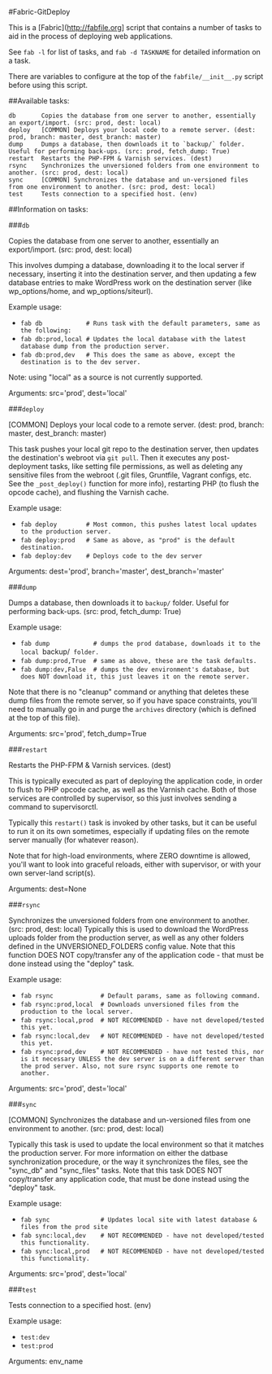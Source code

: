 #Fabric-GitDeploy

This is a [Fabric](http://fabfile.org] script that contains a number of tasks to aid in the process of deploying web applications.

See `fab -l` for list of tasks, and `fab -d TASKNAME` for detailed information on a task.

There are variables to configure at the top of the `fabfile/__init__.py` script before using this script.

##Available tasks:

    db       Copies the database from one server to another, essentially an export/import. (src: prod, dest: local)
    deploy   [COMMON] Deploys your local code to a remote server. (dest: prod, branch: master, dest_branch: master)
    dump     Dumps a database, then downloads it to `backup/` folder. Useful for performing back-ups. (src: prod, fetch_dump: True)
    restart  Restarts the PHP-FPM & Varnish services. (dest)
    rsync    Synchronizes the unversioned folders from one environment to another. (src: prod, dest: local)
    sync     [COMMON] Synchronizes the database and un-versioned files from one environment to another. (src: prod, dest: local)
    test     Tests connection to a specified host. (env)

##Information on tasks:

###`db`

Copies the database from one server to another, essentially an export/import. (src: prod, dest: local)

This involves dumping a database, downloading it to the local server if necessary, inserting it into the
destination server, and then updating a few database entries to make WordPress work on the destination server
(like wp_options/home, and wp_options/siteurl).

Example usage:

- `fab db            # Runs task with the default parameters, same as the following:`
- `fab db:prod,local # Updates the local database with the latest database dump from the production server.`
- `fab db:prod,dev   # This does the same as above, except the destination is to the dev server.`

Note: using "local" as a source is not currently supported.

Arguments: src='prod', dest='local'

###`deploy`

[COMMON] Deploys your local code to a remote server. (dest: prod, branch: master, dest_branch: master)

This task pushes your local git repo to the destination server, then updates the destination's webroot via
`git pull`. Then it executes any post-deployment tasks, like setting file permissions, as well as deleting any
sensitive files from the webroot (.git files, Gruntfile, Vagrant configs, etc. See the `_post_deploy()` function
for more info), restarting PHP (to flush the opcode cache), and flushing the Varnish cache.

Example usage:

- `fab deploy        # Most common, this pushes latest local updates to the production server.`
- `fab deploy:prod   # Same as above, as "prod" is the default destination.`
- `fab deploy:dev    # Deploys code to the dev server`


Arguments: dest='prod', branch='master', dest_branch='master'

###`dump`

Dumps a database, then downloads it to `backup/` folder. Useful for performing back-ups. (src: prod, fetch_dump: True)

Example usage:

- `fab dump            # dumps the prod database, downloads it to the local `backup/` folder.`
- `fab dump:prod,True  # same as above, these are the task defaults.`
- `fab dump:dev,False  # dumps the dev environment's database, but does NOT download it, this just leaves it on the remote server.`

Note that there is no "cleanup" command or anything that deletes these dump files from the remote server, so if you
have space constraints, you'll need to manually go in and purge the `archives` directory (which is defined at the
top of this file).

Arguments: src='prod', fetch_dump=True

###`restart`

Restarts the PHP-FPM & Varnish services. (dest)

This is typically executed as part of deploying the application code, in order to flush to PHP opcode cache, as
well as the Varnish cache. Both of those services are controlled by supervisor, so this just involves sending a
command to supervisorctl.

Typically this `restart()` task is invoked by other tasks, but it can be useful to run it on its own sometimes,
especially if updating files on the remote server manually (for whatever reason).

Note that for high-load environments, where ZERO downtime is allowed, you'll want to look into graceful reloads,
either with supervisor, or with your own server-land script(s).

Arguments: dest=None

###`rsync`

Synchronizes the unversioned folders from one environment to another. (src: prod, dest: local)
Typically this is used to download the WordPress uploads folder from the production server, as well as any other
folders defined in the UNVERSIONED_FOLDERS config value. Note that this function DOES NOT copy/transfer any of the
application code - that must be done instead using the "deploy" task.

Example usage:

- `fab rsync             # Default params, same as following command.`
- `fab rsync:prod,local  # Downloads unversioned files from the production to the local server.`
- `fab rsync:local,prod  # NOT RECOMMENDED - have not developed/tested this yet.`
- `fab rsync:local,dev   # NOT RECOMMENDED - have not developed/tested this yet.`
- `fab rsync:prod,dev    # NOT RECOMMENDED - have not tested this, nor is it necessary UNLESS the dev server is on a different server than the prod server. Also, not sure rsync supports one remote to another.`

Arguments: src='prod', dest='local'

###`sync`

[COMMON] Synchronizes the database and un-versioned files from one environment to another. (src: prod, dest: local)

Typically this task is used to update the local environment so that it matches the production server. For more
information on either the datbase synchronization procedure, or the way it synchronizes the files, see the
"sync_db" and "sync_files" tasks. Note that this task DOES NOT copy/transfer any application code, that must be
done instead using the "deploy" task.

Example usage:

- `fab sync              # Updates local site with latest database & files from the prod site`
- `fab sync:local,dev    # NOT RECOMMENDED - have not developed/tested this functionality.`
- `fab sync:local,prod   # NOT RECOMMENDED - have not developed/tested this functionality.`

Arguments: src='prod', dest='local'

###`test`

Tests connection to a specified host. (env)

Example usage:

- `test:dev`
- `test:prod`

Arguments: env_name

